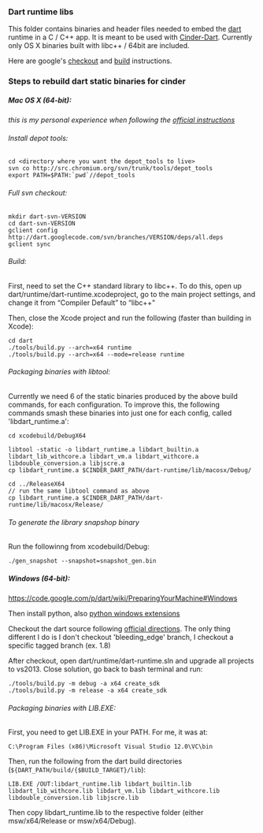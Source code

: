 ### Dart runtime libs

This folder contains binaries and header files needed to embed the [dart][dartlang] runtime in a C / C++ app. It is meant to be used with [Cinder-Dart](https://github.com/richardeakin/Cinder-Dart). Currently only OS X binaries built with libc++ / 64bit are included.

Here are google's [checkout][checkout] and [build][build] instructions.

### Steps to rebuild dart static binaries for cinder


##### Mac OS X (64-bit):

*this is my personal experience when following the [official instructions][checkout]*

###### Install depot tools:

```
cd <directory where you want the depot_tools to live>
svn co http://src.chromium.org/svn/trunk/tools/depot_tools
export PATH=$PATH:`pwd`//depot_tools
```

###### Full svn checkout:
 
```
mkdir dart-svn-VERSION
cd dart-svn-VERSION
gclient config http://dart.googlecode.com/svn/branches/VERSION/deps/all.deps
gclient sync
```

###### Build:

First, need to set the C++ standard library to libc++. To do this, open up dart/runtime/dart-runtime.xcodeproject, go to the main project settings, and change it from “Compiler Default” to “libc++"

Then, close the Xcode project and run the following (faster than building in Xcode):

```
cd dart
./tools/build.py --arch=x64 runtime
./tools/build.py --arch=x64 --mode=release runtime
```

###### Packaging binaries with libtool:

Currently we need 6 of the static binaries produced by the above build commands, for each configuration. To improve this, the following commands smash these binaries into just one for each config, called 'libdart_runtime.a':

```
cd xcodebuild/DebugX64

libtool -static -o libdart_runtime.a libdart_builtin.a libdart_lib_withcore.a libdart_vm.a libdart_withcore.a libdouble_conversion.a libjscre.a
cp libdart_runtime.a $CINDER_DART_PATH/dart-runtime/lib/macosx/Debug/

cd ../ReleaseX64
// run the same libtool command as above
cp libdart_runtime.a $CINDER_DART_PATH/dart-runtime/lib/macosx/Release/
```

###### To generate the library snapshop binary

Run the followinng from xcodebuild/Debug:

```
./gen_snapshot --snapshot=snapshot_gen.bin
```

##### Windows (64-bit):

https://code.google.com/p/dart/wiki/PreparingYourMachine#Windows

Then install python, also [python windows extensions](http://sourceforge.net/projects/pywin32/files/)

Checkout the dart source following [official directions](https://code.google.com/p/dart/wiki/GettingTheSource). The only thing different I do is I don't checkout 'bleeding_edge' branch, I checkout a specific tagged branch (ex. 1.8)

After checkout, open dart/runtime/dart-runtime.sln and upgrade all projects to vs2013. Close solution, go back to bash terminal and run:

```
./tools/build.py -m debug -a x64 create_sdk
./tools/build.py -m release -a x64 create_sdk
```

###### Packaging binaries with LIB.EXE:

First, you need to get LIB.EXE in your PATH. For me, it was at:

```
C:\Program Files (x86)\Microsoft Visual Studio 12.0\VC\bin
```

Then, run the following from the dart build directories (`${DART_PATH/build/{$BUILD_TARGET}/lib`):

```
LIB.EXE /OUT:libdart_runtime.lib libdart_builtin.lib libdart_lib_withcore.lib libdart_vm.lib libdart_withcore.lib libdouble_conversion.lib libjscre.lib
```

Then copy libdart_runtime.lib to the respective folder (either msw/x64/Release or msw/x64/Debug).

[dartlang]: http://www.dartlang.org/
[checkout]: https://code.google.com/p/dart/wiki/GettingTheSource
[build]: https://code.google.com/p/dart/wiki/Building#Building_everything